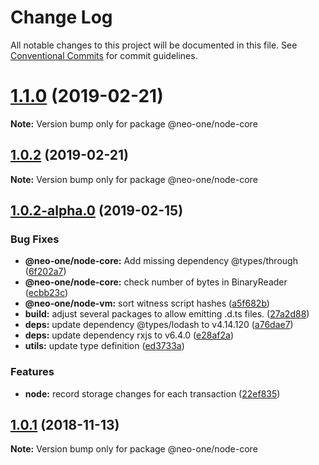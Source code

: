 # Change Log

All notable changes to this project will be documented in this file.
See [Conventional Commits](https://conventionalcommits.org) for commit guidelines.

# [1.1.0](https://github.com/neo-one-suite/neo-one/compare/@neo-one/node-core@1.0.2...@neo-one/node-core@1.1.0) (2019-02-21)

**Note:** Version bump only for package @neo-one/node-core





## [1.0.2](https://github.com/neo-one-suite/neo-one/compare/@neo-one/node-core@1.0.2-alpha.0...@neo-one/node-core@1.0.2) (2019-02-21)

**Note:** Version bump only for package @neo-one/node-core





## [1.0.2-alpha.0](https://github.com/neo-one-suite/neo-one/compare/@neo-one/node-core@1.0.1...@neo-one/node-core@1.0.2-alpha.0) (2019-02-15)


### Bug Fixes

* **@neo-one/node-core:** Add missing dependency @types/through ([6f202a7](https://github.com/neo-one-suite/neo-one/commit/6f202a7))
* **@neo-one/node-core:** check number of bytes in BinaryReader ([ecbb23c](https://github.com/neo-one-suite/neo-one/commit/ecbb23c))
* **@neo-one/node-vm:** sort witness script hashes ([a5f682b](https://github.com/neo-one-suite/neo-one/commit/a5f682b))
* **build:** adjust several packages to allow emitting .d.ts files. ([27a2d88](https://github.com/neo-one-suite/neo-one/commit/27a2d88))
* **deps:** update dependency @types/lodash to v4.14.120 ([a76dae7](https://github.com/neo-one-suite/neo-one/commit/a76dae7))
* **deps:** update dependency rxjs to v6.4.0 ([e28af2a](https://github.com/neo-one-suite/neo-one/commit/e28af2a))
* **utils:** update type definition ([ed3733a](https://github.com/neo-one-suite/neo-one/commit/ed3733a))


### Features

* **node:** record storage changes for each transaction ([22ef835](https://github.com/neo-one-suite/neo-one/commit/22ef835))





## [1.0.1](https://github.com/neo-one-suite/neo-one/compare/@neo-one/node-core@1.0.0...@neo-one/node-core@1.0.1) (2018-11-13)

**Note:** Version bump only for package @neo-one/node-core
